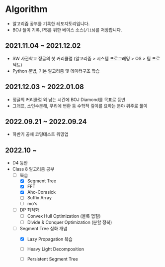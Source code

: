 # Algorithm

* 알고리즘 공부를 기록한 레포지토리입니다.
* BOJ 풀이 기록, PS를 위한 베이스 소스(`/lib`)를 저장합니다.

## 2021.11.04 ~ 2021.12.02
* SW 사관학교 정글의 첫 커리큘럼 (알고리즘 > 시스템 프로그래밍 > OS > 팀 프로젝트)
* Python 문법, 기본 알고리즘 및 데이터구조 학습

## 2021.12.03 ~ 2022.01.08
* 정글의 커리큘럼 외 남는 시간에 BOJ Diamond를 목표로 등반
* 그래프, 소인수분해, 푸리에 변환 등 수학적 깊이를 요하는 분야 위주로 풀이

## 2022.09.21 ~ 2022.09.24
* 하반기 공채 코딩테스트 워밍업

## 2022.10 ~
* D4 등반
* Class 8 알고리즘 공부
    - [ ] 복습
        - [x] Segment Tree
        - [x] FFT
        - [x] Aho-Corasick
        - [ ] Suffix Array
        - [ ] mo's
    
    - [ ] DP 최적화
        - [ ] Convex Hull Optimization (볼록 껍질)
        - [ ] Divide & Conquer Optimization (분할 정복)

    - [ ] Segment Tree 심화 개념
        - [x] Lazy Propagation 복습
        - [ ] Heavy Light Decomposition
        - [ ] Persistent Segment Tree
    
